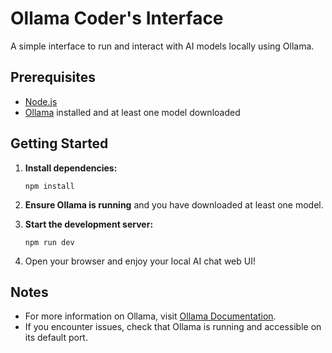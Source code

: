 # Ollama Coder's Interface

A simple interface to run and interact with AI models locally using Ollama.

## Prerequisites

- [Node.js](https://nodejs.org/)
- [Ollama](https://ollama.com/) installed and at least one model downloaded

## Getting Started

1. **Install dependencies:**

   ```
   npm install
   ```

2. **Ensure Ollama is running** and you have downloaded at least one model.

3. **Start the development server:**

   ```
   npm run dev
   ```

4. Open your browser and enjoy your local AI chat web UI!

## Notes

- For more information on Ollama, visit [Ollama Documentation](https://ollama.com/docs).
- If you encounter issues, check that Ollama is running and accessible on its default port.
